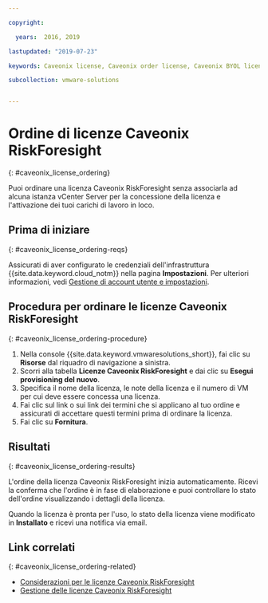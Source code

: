 ```yaml
---

copyright:

  years:  2016, 2019

lastupdated: "2019-07-23"

keywords: Caveonix license, Caveonix order license, Caveonix BYOL license

subcollection: vmware-solutions


---
```


# Ordine di licenze Caveonix RiskForesight
{: #caveonix_license_ordering}

Puoi ordinare una licenza Caveonix RiskForesight senza associarla ad alcuna istanza vCenter Server per la concessione della licenza e l'attivazione dei tuoi carichi di lavoro in loco.

## Prima di iniziare
{: #caveonix_license_ordering-reqs}

Assicurati di aver configurato le credenziali dell'infrastruttura {{site.data.keyword.cloud_notm}} nella pagina **Impostazioni**. Per ulteriori informazioni, vedi [Gestione di account utente e impostazioni](/docs/services/vmwaresolutions/vmonic?topic=vmware-solutions-useraccount).

## Procedura per ordinare le licenze Caveonix RiskForesight
{: #caveonix_license_ordering-procedure}

1. Nella console {{site.data.keyword.vmwaresolutions_short}}, fai clic su **Risorse** dal riquadro di navigazione a sinistra.
2. Scorri alla tabella **Licenze Caveonix RiskForesight** e dai clic su **Esegui provisioning del nuovo**.
3. Specifica il nome della licenza, le note della licenza e il numero di VM per cui deve essere concessa una licenza.
4. Fai clic sul link o sui link dei termini che si applicano al tuo ordine e assicurati di accettare questi termini prima di ordinare la licenza.
5. Fai clic su **Fornitura**.

## Risultati
{: #caveonix_license_ordering-results}

L'ordine della licenza Caveonix RiskForesight inizia automaticamente. Ricevi la conferma che l'ordine è in fase di elaborazione e puoi controllare lo stato dell'ordine visualizzando i dettagli della licenza.

Quando la licenza è pronta per l'uso, lo stato della licenza viene modificato in **Installato** e ricevi una notifica via email.

## Link correlati
{: #caveonix_license_ordering-related}

* [Considerazioni per le licenze Caveonix RiskForesight](/docs/services/vmwaresolutions/services?topic=vmware-solutions-caveonix_license_considerations)
* [Gestione delle licenze Caveonix RiskForesight](/docs/services/vmwaresolutions/services?topic=vmware-solutions-caveonix_license_managing)
